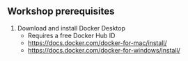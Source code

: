 ## Workshop prerequisites

1. Download and install Docker Desktop 
   - Requires a free Docker Hub ID
   - https://docs.docker.com/docker-for-mac/install/
   - https://docs.docker.com/docker-for-windows/install/
